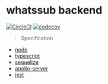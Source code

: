 # whatssub backend
[![CircleCI](https://circleci.com/gh/whatssub/whatssub-server.svg?style=shield)](https://circleci.com/gh/whatssub/whatssub-server)
[![codecov](https://codecov.io/gh/whatssub/whatssub-server/branch/master/graph/badge.svg)](https://codecov.io/gh/whatssub/whatssub-server)

> Specification
* [node](https://nodejs.org)
* [typescript](https://typescriptlang.org)
* [sequelize](http://docs.sequelizejs.com)
* [apollo-server](https://www.apollographql.com/docs/apollo-server)
* [jest](https://jestjs.io)
